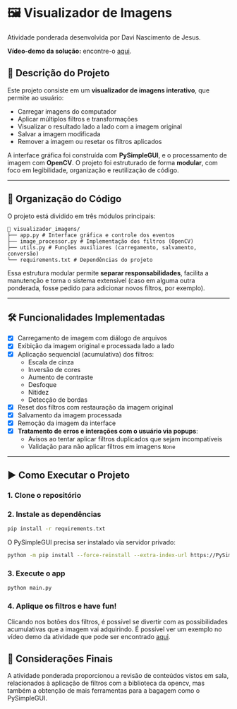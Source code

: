 # 🖼️ Visualizador de Imagens 

Atividade ponderada desenvolvida por Davi Nascimento de Jesus.

**Vídeo-demo da solução:** encontre-o [aqui](https://drive.google.com/file/d/1-olajy-yTA4I_h1cOiMG7t7pUFNk7of0/view?usp=sharing).

## 📌 Descrição do Projeto

Este projeto consiste em um **visualizador de imagens interativo**, que permite ao usuário:
- Carregar imagens do computador
- Aplicar múltiplos filtros e transformações
- Visualizar o resultado lado a lado com a imagem original
- Salvar a imagem modificada
- Remover a imagem ou resetar os filtros aplicados

A interface gráfica foi construída com **PySimpleGUI**, e o processamento de imagem com **OpenCV**. O projeto foi estruturado de forma **modular**, com foco em legibilidade, organização e reutilização de código.

---

## 🧱 Organização do Código

O projeto está dividido em três módulos principais:

```
📁 visualizador_imagens/
├── app.py # Interface gráfica e controle dos eventos
├── image_processor.py # Implementação dos filtros (OpenCV)
├── utils.py # Funções auxiliares (carregamento, salvamento, conversão)
└── requirements.txt # Dependências do projeto
```

Essa estrutura modular permite **separar responsabilidades**, facilita a manutenção e torna o sistema extensível (caso em alguma outra ponderada, fosse pedido para adicionar novos filtros, por exemplo).

---

## 🛠️ Funcionalidades Implementadas

- [x] Carregamento de imagem com diálogo de arquivos
- [x] Exibição da imagem original e processada lado a lado
- [x] Aplicação sequencial (acumulativa) dos filtros:
  - Escala de cinza
  - Inversão de cores
  - Aumento de contraste
  - Desfoque
  - Nitidez
  - Detecção de bordas
- [x] Reset dos filtros com restauração da imagem original
- [x] Salvamento da imagem processada
- [x] Remoção da imagem da interface
- [x] **Tratamento de erros e interações com o usuário via popups**:
  - Avisos ao tentar aplicar filtros duplicados que sejam incompatíveis
  - Validação para não aplicar filtros em imagens `None`

---

## ▶️ Como Executar o Projeto

### 1. Clone o repositório

### 2. Instale as dependências
```bash
pip install -r requirements.txt
```
O PySimpleGUI precisa ser instalado via servidor privado:
```bash
python -m pip install --force-reinstall --extra-index-url https://PySimpleGUI.net/install PySimpleGUI
```

### 3. Execute o app
```bash
python main.py
```

### 4. Aplique os filtros e have fun!

Clicando nos botões dos filtros, é possível se divertir com as possibilidades acumulativas que a imagem vai adquirindo. É possível ver um exemplo no vídeo demo da atividade que pode ser encontrado [aqui](https://drive.google.com/file/d/1-olajy-yTA4I_h1cOiMG7t7pUFNk7of0/view?usp=sharing).

## 💬 Considerações Finais

A atividade ponderada proporcionou a revisão de conteúdos vistos em sala, relacionados à aplicação de filtros com a biblioteca da opencv, mas também a obtenção de mais ferramentas para a bagagem como o PySimpleGUI.